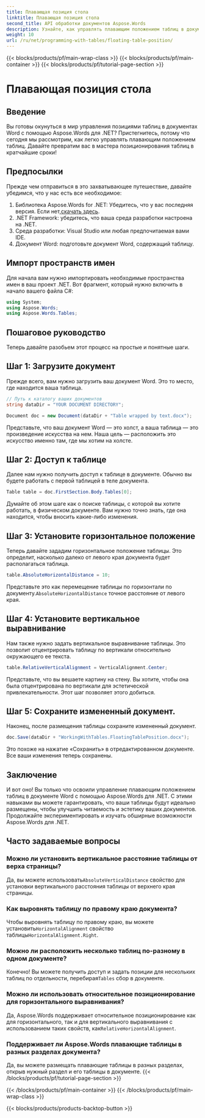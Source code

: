 ```yaml
---
title: Плавающая позиция стола
linktitle: Плавающая позиция стола
second_title: API обработки документов Aspose.Words
description: Узнайте, как управлять плавающим положением таблиц в документах Word с помощью Aspose.Words для .NET, воспользовавшись нашим подробным пошаговым руководством.
weight: 10
url: /ru/net/programming-with-tables/floating-table-position/
---
```


{{< blocks/products/pf/main-wrap-class >}}
{{< blocks/products/pf/main-container >}}
{{< blocks/products/pf/tutorial-page-section >}}

# Плавающая позиция стола

## Введение

Вы готовы окунуться в мир управления позициями таблиц в документах Word с помощью Aspose.Words для .NET? Пристегнитесь, потому что сегодня мы рассмотрим, как легко управлять плавающим положением таблиц. Давайте превратим вас в мастера позиционирования таблиц в кратчайшие сроки!

## Предпосылки

Прежде чем отправиться в это захватывающее путешествие, давайте убедимся, что у нас есть все необходимое:

1. Библиотека Aspose.Words for .NET: Убедитесь, что у вас последняя версия. Если нет,[скачать здесь](https://releases.aspose.com/words/net/).
2. .NET Framework: убедитесь, что ваша среда разработки настроена на .NET.
3. Среда разработки: Visual Studio или любая предпочитаемая вами IDE.
4. Документ Word: подготовьте документ Word, содержащий таблицу.

## Импорт пространств имен

Для начала вам нужно импортировать необходимые пространства имен в ваш проект .NET. Вот фрагмент, который нужно включить в начало вашего файла C#:

```csharp
using System;
using Aspose.Words;
using Aspose.Words.Tables;
```

## Пошаговое руководство

Теперь давайте разобьем этот процесс на простые и понятные шаги.

## Шаг 1: Загрузите документ

Прежде всего, вам нужно загрузить ваш документ Word. Это то место, где находится ваша таблица.

```csharp
// Путь к каталогу ваших документов
string dataDir = "YOUR DOCUMENT DIRECTORY";

Document doc = new Document(dataDir + "Table wrapped by text.docx");
```

Представьте, что ваш документ Word — это холст, а ваша таблица — это произведение искусства на нем. Наша цель — расположить это искусство именно там, где мы хотим на холсте.

## Шаг 2: Доступ к таблице

Далее нам нужно получить доступ к таблице в документе. Обычно вы будете работать с первой таблицей в теле документа.

```csharp
Table table = doc.FirstSection.Body.Tables[0];
```

Думайте об этом шаге как о поиске таблицы, с которой вы хотите работать, в физическом документе. Вам нужно точно знать, где она находится, чтобы вносить какие-либо изменения.

## Шаг 3: Установите горизонтальное положение

Теперь давайте зададим горизонтальное положение таблицы. Это определит, насколько далеко от левого края документа будет располагаться таблица.

```csharp
table.AbsoluteHorizontalDistance = 10;
```

 Представьте это как перемещение таблицы по горизонтали по документу.`AbsoluteHorizontalDistance` точное расстояние от левого края.

## Шаг 4: Установите вертикальное выравнивание

Нам также нужно задать вертикальное выравнивание таблицы. Это позволит отцентрировать таблицу по вертикали относительно окружающего ее текста.

```csharp
table.RelativeVerticalAlignment = VerticalAlignment.Center;
```

Представьте, что вы вешаете картину на стену. Вы хотите, чтобы она была отцентрирована по вертикали для эстетической привлекательности. Этот шаг позволяет этого добиться.

## Шаг 5: Сохраните измененный документ.

Наконец, после размещения таблицы сохраните измененный документ.

```csharp
doc.Save(dataDir + "WorkingWithTables.FloatingTablePosition.docx");
```

Это похоже на нажатие «Сохранить» в отредактированном документе. Все ваши изменения теперь сохранены.

## Заключение

И вот оно! Вы только что освоили управление плавающим положением таблиц в документе Word с помощью Aspose.Words для .NET. С этими навыками вы можете гарантировать, что ваши таблицы будут идеально размещены, чтобы улучшить читаемость и эстетику ваших документов. Продолжайте экспериментировать и изучать обширные возможности Aspose.Words для .NET.

## Часто задаваемые вопросы

### Можно ли установить вертикальное расстояние таблицы от верха страницы?

 Да, вы можете использовать`AbsoluteVerticalDistance` свойство для установки вертикального расстояния таблицы от верхнего края страницы.

### Как выровнять таблицу по правому краю документа?

 Чтобы выровнять таблицу по правому краю, вы можете установить`HorizontalAlignment` свойство таблицы`HorizontalAlignment.Right`.

### Можно ли расположить несколько таблиц по-разному в одном документе?

 Конечно! Вы можете получить доступ и задать позиции для нескольких таблиц по отдельности, перебирая`Tables` сбор в документе.

### Можно ли использовать относительное позиционирование для горизонтального выравнивания?

Да, Aspose.Words поддерживает относительное позиционирование как для горизонтального, так и для вертикального выравнивания с использованием таких свойств, как`RelativeHorizontalAlignment`.

### Поддерживает ли Aspose.Words плавающие таблицы в разных разделах документа?

Да, вы можете размещать плавающие таблицы в разных разделах, открыв нужный раздел и его таблицы в документе.
{{< /blocks/products/pf/tutorial-page-section >}}

{{< /blocks/products/pf/main-container >}}
{{< /blocks/products/pf/main-wrap-class >}}

{{< blocks/products/products-backtop-button >}}
